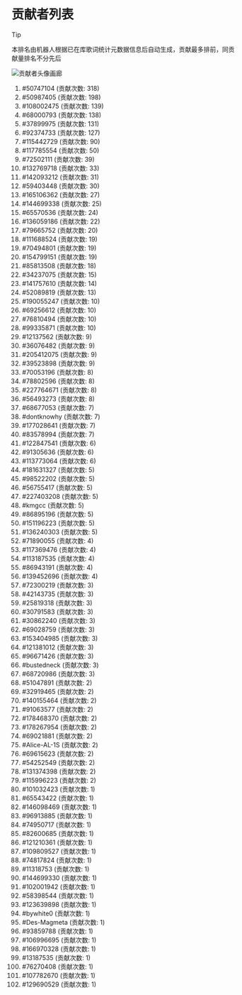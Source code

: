 # 贡献者列表

> [!TIP]
> 本排名由机器人根据已在库歌词统计元数据信息后自动生成，贡献最多排前，同贡献量排名不分先后

![贡献者头像画廊](./CONTRIBUTORS.svg)

1. #50747104 (贡献次数: 318)
2. #50987405 (贡献次数: 198)
3. #108002475 (贡献次数: 139)
4. #68000793 (贡献次数: 138)
5. #37899975 (贡献次数: 131)
6. #92374733 (贡献次数: 127)
7. #115442729 (贡献次数: 90)
8. #117785554 (贡献次数: 50)
9. #72502111 (贡献次数: 39)
10. #132769718 (贡献次数: 33)
11. #142093212 (贡献次数: 31)
12. #59403448 (贡献次数: 30)
13. #165106362 (贡献次数: 27)
14. #144699338 (贡献次数: 25)
15. #65570536 (贡献次数: 24)
16. #136059186 (贡献次数: 22)
17. #79665752 (贡献次数: 20)
18. #111688524 (贡献次数: 19)
19. #70494801 (贡献次数: 19)
20. #154799151 (贡献次数: 19)
21. #85813508 (贡献次数: 18)
22. #34237075 (贡献次数: 15)
23. #141757610 (贡献次数: 14)
24. #52089819 (贡献次数: 13)
25. #190055247 (贡献次数: 10)
26. #69256612 (贡献次数: 10)
27. #76810494 (贡献次数: 10)
28. #99335871 (贡献次数: 10)
29. #12137562 (贡献次数: 9)
30. #36076482 (贡献次数: 9)
31. #205412075 (贡献次数: 9)
32. #39523898 (贡献次数: 9)
33. #70053196 (贡献次数: 8)
34. #78802596 (贡献次数: 8)
35. #227764671 (贡献次数: 8)
36. #56493273 (贡献次数: 8)
37. #68677053 (贡献次数: 7)
38. #dontknowhy (贡献次数: 7)
39. #177028641 (贡献次数: 7)
40. #83578994 (贡献次数: 7)
41. #122847541 (贡献次数: 6)
42. #91305636 (贡献次数: 6)
43. #113773064 (贡献次数: 6)
44. #181631327 (贡献次数: 5)
45. #98522202 (贡献次数: 5)
46. #56755417 (贡献次数: 5)
47. #227403208 (贡献次数: 5)
48. #kmgcc (贡献次数: 5)
49. #86895196 (贡献次数: 5)
50. #151196223 (贡献次数: 5)
51. #136240303 (贡献次数: 5)
52. #71890055 (贡献次数: 4)
53. #117369476 (贡献次数: 4)
54. #113187535 (贡献次数: 4)
55. #86943191 (贡献次数: 4)
56. #139452696 (贡献次数: 4)
57. #72300219 (贡献次数: 3)
58. #42143735 (贡献次数: 3)
59. #25819318 (贡献次数: 3)
60. #30791583 (贡献次数: 3)
61. #30862240 (贡献次数: 3)
62. #69028759 (贡献次数: 3)
63. #153404985 (贡献次数: 3)
64. #121381012 (贡献次数: 3)
65. #96671426 (贡献次数: 3)
66. #bustedneck (贡献次数: 3)
67. #68720986 (贡献次数: 3)
68. #51047891 (贡献次数: 2)
69. #32919465 (贡献次数: 2)
70. #140155464 (贡献次数: 2)
71. #91063577 (贡献次数: 2)
72. #178468370 (贡献次数: 2)
73. #178267954 (贡献次数: 2)
74. #69021881 (贡献次数: 2)
75. #Alice-AL-1S (贡献次数: 2)
76. #69615623 (贡献次数: 2)
77. #54252549 (贡献次数: 2)
78. #131374398 (贡献次数: 2)
79. #115996223 (贡献次数: 2)
80. #101032423 (贡献次数: 1)
81. #65543422 (贡献次数: 1)
82. #146098469 (贡献次数: 1)
83. #96913885 (贡献次数: 1)
84. #74950717 (贡献次数: 1)
85. #82600685 (贡献次数: 1)
86. #121210361 (贡献次数: 1)
87. #109809527 (贡献次数: 1)
88. #74817824 (贡献次数: 1)
89. #11318753 (贡献次数: 1)
90. #144699330 (贡献次数: 1)
91. #102001942 (贡献次数: 1)
92. #58398544 (贡献次数: 1)
93. #123639898 (贡献次数: 1)
94. #bywhite0 (贡献次数: 1)
95. #Des-Magmeta (贡献次数: 1)
96. #93859788 (贡献次数: 1)
97. #106996695 (贡献次数: 1)
98. #166970328 (贡献次数: 1)
99. #13187535 (贡献次数: 1)
100. #76270408 (贡献次数: 1)
101. #107782670 (贡献次数: 1)
102. #129690529 (贡献次数: 1)
